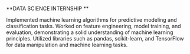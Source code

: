 **DATA SCIENCE INTERNSHIP **

Implemented machine learning algorithms for predictive modeling and classification tasks.
Worked on feature engineering, model training, and evaluation, demonstrating a solid understanding of machine learning principles.
Utilized libraries such as pandas, scikit-learn, and TensorFlow for data manipulation and machine learning tasks.
